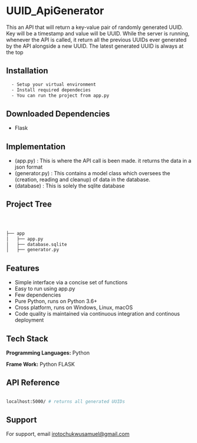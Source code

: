 # UUID_ApiGenerator
This an API that will return a key-value pair of randomly generated UUID. Key will be a timestamp and value will be UUID. While the server is running, whenever the API is called, it return all the previous UUIDs ever generated by the API alongside a new UUID. The latest generated UUID is always at the top


## Installation

```bash
  - Setup your virtual environment
  - Install required dependecies
  - You can run the project from app.py 
```
    
## Downloaded Dependencies

- Flask

## Implementation 

  - (app.py) : This is where the API call is been made. it returns the data in a json format
  - (generator.py) :  This contains a model class which oversees the (creation, reading and cleanup) of data in the database.
  - (database) : This is solely  the sqlite database





## Project Tree

```bash



├── app
│   ├── app.py
│   ├── database.sqlite
│   ├── generator.py
```



## Features

- Simple interface via a concise set of functions
- Easy to run using app.py 
- Few dependencies 
- Pure Python, runs on Python 3.6+
- Cross platform, runs on Windows, Linux, macOS
- Code quality is maintained via continuous integration and continous deployment

## Tech Stack

**Programming Languages:** Python

**Frame Work:** Python FLASK




    
##  API Reference

```bash

localhost:5000/ # returns all generated UUIDs


```



## Support

For support, email irotochukwusamuel@gmail.com

